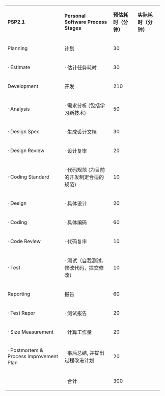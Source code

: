 <table>
<tbody>
<tr>
<td width="192">
<p><strong><strong>PSP2.1</strong></strong></p>
</td>
<td width="168">
<p><strong><strong>Personal Software Process Stages</strong></strong></p>
</td>
<td width="75">
<p><strong><strong>预估耗时（分钟）</strong></strong></p>
</td>
<td width="75">
<p><strong><strong>实际耗时（分钟）</strong></strong></p>
</td>
</tr>
<tr>
<td width="192">
<p>Planning</p>
</td>
<td width="168">
<p>计划</p>
</td>
<td width="75">
<p>30</p>
</td>
<td width="75">
<p>&nbsp;</p>
</td>
</tr>
<tr>
<td width="192">
<p>· Estimate</p>
</td>
<td width="168">
<p>· 估计任务耗时</p>
</td>
<td width="75">
<p>30</p>
</td>
<td width="75">
<p>&nbsp;</p>
</td>
</tr>
<tr>
<td width="192">
<p>Development</p>
</td>
<td width="168">
<p>开发</p>
</td>
<td width="75">
<p>210</p>
</td>
<td width="75">
<p>&nbsp;</p>
</td>
</tr>
<tr>
<td width="192">
<p>· Analysis</p>
</td>
<td width="168">
<p>· 需求分析 (包括学习新技术)</p>
</td>
<td width="75">
<p>50</p>
</td>
<td width="75">
<p>&nbsp;</p>
</td>
</tr>
<tr>
<td width="192">
<p>· Design Spec</p>
</td>
<td width="168">
<p>· 生成设计文档</p>
</td>
<td width="75">
<p>30</p>
</td>
<td width="75">
<p>&nbsp;</p>
</td>
</tr>
<tr>
<td width="192">
<p>· Design Review</p>
</td>
<td width="168">
<p>· 设计复审</p>
</td>
<td width="75">
<p>20</p>
</td>
<td width="75">
<p>&nbsp;</p>
</td>
</tr>
<tr>
<td width="192">
<p>· Coding Standard</p>
</td>
<td width="168">
<p>· 代码规范 (为目前的开发制定合适的规范)</p>
</td>
<td width="75">
<p>10</p>
</td>
<td width="75">
<p>&nbsp;</p>
</td>
</tr>
<tr>
<td width="192">
<p>· Design</p>
</td>
<td width="168">
<p>· 具体设计</p>
</td>
<td width="75">
<p>20</p>
</td>
<td width="75">
<p>&nbsp;</p>
</td>
</tr>
<tr>
<td width="192">
<p>· Coding</p>
</td>
<td width="168">
<p>· 具体编码</p>
</td>
<td width="75">
<p>60</p>
</td>
<td width="75">
<p>&nbsp;</p>
</td>
</tr>
<tr>
<td width="192">
<p>· Code Review</p>
</td>
<td width="168">
<p>· 代码复审</p>
</td>
<td width="75">
<p>10</p>
</td>
<td width="75">
<p>&nbsp;</p>
</td>
</tr>
<tr>
<td width="192">
<p>· Test</p>
</td>
<td width="168">
<p>· 测试（自我测试，修改代码，提交修改）</p>
</td>
<td width="75">
<p>10</p>
</td>
<td width="75">
<p>&nbsp;</p>
</td>
</tr>
<tr>
<td width="192">
<p>Reporting</p>
</td>
<td width="168">
<p>报告</p>
</td>
<td width="75">
<p>60</p>
</td>
<td width="75">
<p>&nbsp;</p>
</td>
</tr>
<tr>
<td width="192">
<p>· Test Repor</p>
</td>
<td width="168">
<p>· 测试报告</p>
</td>
<td width="75">
<p>20</p>
</td>
<td width="75">
<p>&nbsp;</p>
</td>
</tr>
<tr>
<td width="192">
<p>· Size Measurement</p>
</td>
<td width="168">
<p>· 计算工作量</p>
</td>
<td width="75">
<p>20</p>
</td>
<td width="75">
<p>&nbsp;</p>
</td>
</tr>
<tr>
<td width="192">
<p>· Postmortem &amp; Process Improvement Plan</p>
</td>
<td width="168">
<p>· 事后总结, 并提出过程改进计划</p>
</td>
<td width="75">
<p>20</p>
</td>
<td width="75">
<p>&nbsp;</p>
</td>
</tr>
<tr>
<td width="192">
<p>&nbsp;</p>
</td>
<td width="168">
<p>·&nbsp;合计</p>
</td>
<td width="75">
<p>300</p>
</td>
<td width="75">
<p>&nbsp;</p>
</td>
</tr>
</tbody>
</table>